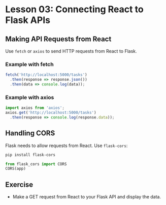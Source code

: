 # Lesson 03: Connecting React to Flask APIs

## Making API Requests from React
Use `fetch` or `axios` to send HTTP requests from React to Flask.

### Example with fetch
```javascript
fetch('http://localhost:5000/tasks')
  .then(response => response.json())
  .then(data => console.log(data));
```

### Example with axios
```javascript
import axios from 'axios';
axios.get('http://localhost:5000/tasks')
  .then(response => console.log(response.data));
```

## Handling CORS
Flask needs to allow requests from React. Use `flask-cors`:
```bash
pip install flask-cors
```
```python
from flask_cors import CORS
CORS(app)
```

## Exercise
- Make a GET request from React to your Flask API and display the data.
